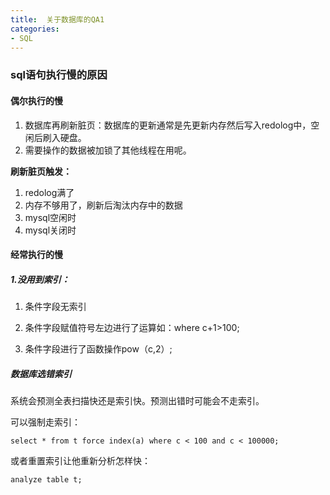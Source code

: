 ```yaml
---
title:  关于数据库的QA1
categories:
- SQL
---
```


### sql语句执行慢的原因

#### 偶尔执行的慢

1. 数据库再刷新脏页：数据库的更新通常是先更新内存然后写入redolog中，空闲后刷入硬盘。
2. 需要操作的数据被加锁了其他线程在用呢。

**刷新脏页触发：**

1. redolog满了
2. 内存不够用了，刷新后淘汰内存中的数据
3. mysql空闲时
4. mysql关闭时

#### 经常执行的慢

##### 1.没用到索引：

1. 条件字段无索引

2. 条件字段赋值符号左边进行了运算如：where c+1>100;

3. 条件字段进行了函数操作pow（c,2）;

##### 数据库选错索引

系统会预测全表扫描快还是索引快。预测出错时可能会不走索引。

可以强制走索引：

```
select * from t force index(a) where c < 100 and c < 100000;
```

或者重置索引让他重新分析怎样快：

```
analyze table t;
```

